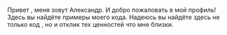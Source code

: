 Привет , меня зовут Александр.
И добро пожаловать в мой профиль! Здесь вы найдёте примеры моего кода.
Надеюсь вы найдёте здесь не только код , но и отклик тех ценностей что мне близки.
